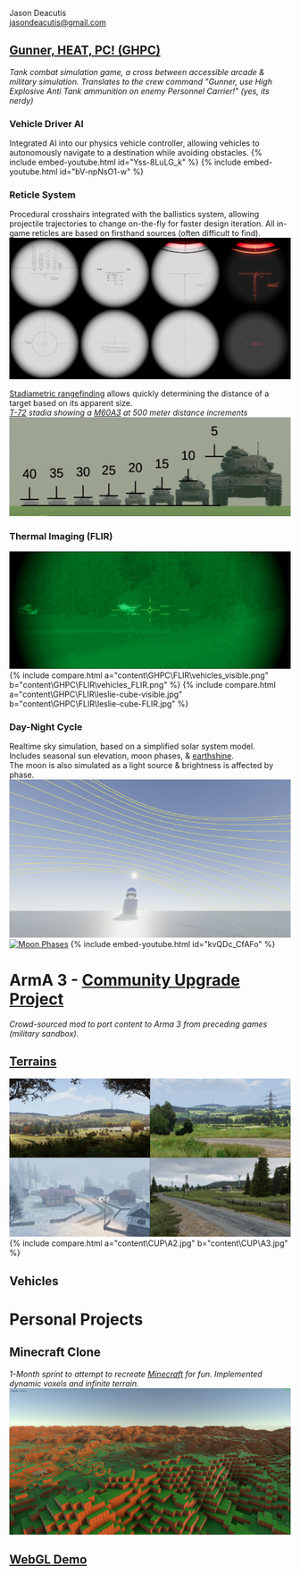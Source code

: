 <head>
	<link href="twentytwenty/css/foundation.css" rel="stylesheet" type="text/css" />
	<link href="twentytwenty/css/twentytwenty.css" rel="stylesheet" type="text/css" />
	<script src="https://code.jquery.com/jquery-3.5.1.slim.min.js"
			  integrity="sha256-4+XzXVhsDmqanXGHaHvgh1gMQKX40OUvDEBTu8JcmNs="
			  crossorigin="anonymous"></script>
	<script src="twentytwenty/js/jquery.event.move.js"></script>
	<script src="twentytwenty/js/jquery.twentytwenty.js"></script>
	<script>
		$(function(){
		  $(".twentytwenty-container[data-orientation!='vertical']").twentytwenty({default_offset_pct: 0.5, move_with_handle_only:0, click_to_move:1});
		  $(".twentytwenty-container[data-orientation='vertical']").twentytwenty({default_offset_pct: 0.3, orientation: 'vertical'});
		});
		$(window).on('load', function() {
			$(window).trigger("resize.twentytwenty");
		});
	</script>
</head>

Jason Deacutis<br>
jasondeacutis@gmail.com

## [Gunner, HEAT, PC! (GHPC)](https://gunnerheatpc.com/ "https://gunnerheatpc.com/")
*Tank combat simulation game, a cross between accessible arcade & military simulation. Translates to the crew command  "Gunner, use High Explosive Anti Tank ammunition on enemy Personnel Carrier!" (yes, its nerdy)*
### Vehicle Driver AI
Integrated AI into our physics vehicle controller, allowing vehicles to autonomously navigate to a destination while avoiding obstacles.
{% include embed-youtube.html id="Yss-8LuLG_k" %}
{% include embed-youtube.html id="bV-npNsO1-w" %}

### Reticle System
Procedural crosshairs integrated with the ballistics system, allowing projectile trajectories to change on-the-fly for faster design iteration.
All in-game reticles are based on firsthand sources (often difficult to find).
[![Reticles](content\GHPC\Reticles\reticles_small.png)](content\GHPC\Reticles\reticles_full.png "Enlarge")

[Stadiametric rangefinding](https://en.wikipedia.org/wiki/Stadiametric_rangefinding "wikipedia") allows quickly determining the distance of a target based on its apparent size.<br>
*[T-72](https://en.wikipedia.org/wiki/T-72 "wikipedia") stadia showing a [M60A3](https://en.wikipedia.org/wiki/M60_tank#M60A3_series "wikipedia") at 500 meter distance increments*<br>
[![Stadia](content\GHPC\Reticles\stadia_small.png)](content\GHPC\Reticles\stadia_full.png "Enlarge")

### Thermal Imaging (FLIR)
[![FLIR](content\GHPC\FLIR\TTS_small.png)](content\GHPC\FLIR\TTS.png "Enlarge")
{% include compare.html a="content\GHPC\FLIR\vehicles_visible.png" b="content\GHPC\FLIR\vehicles_FLIR.png" %}
{% include compare.html a="content\GHPC\FLIR\leslie-cube-visible.jpg" b="content\GHPC\FLIR\leslie-cube-FLIR.jpg" %}

### Day-Night Cycle
Realtime sky simulation, based on a simplified solar system model.<br>Includes seasonal sun elevation, moon phases, & [earthshine](https://en.wikipedia.org/wiki/Planetshine#/media/File:New_Moon.jpg "real life earthshine (wikipedia)").<br>The moon is also simulated as a light source & brightness is affected by phase.
[![Moon Phases](content\GHPC\Sky\sunpath_small.png)](content\GHPC\Sky\sunpath_full.png "Enlarge")
[![Moon Phases](content\GHPC\Sky\moon2.gif)](content\GHPC\Sky\moon2.gif "Enlarge")
{% include embed-youtube.html id="kvQDc_CfAFo" %}

# ArmA 3 - [Community Upgrade Project](https://steamcommunity.com/workshop/filedetails/?id=583575232 "Steam Workshop")
*Crowd-sourced mod to port content to Arma 3 from preceding games (military sandbox).*
## [Terrains](https://www.cup-arma3.org/terrains "www.cup-arma3.org/terrains")
[![Chernarus](content/CUP/chernarus.png)](content/CUP/chernarus_full.png "Enlarge")
{% include compare.html a="content\CUP\A2.jpg" b="content\CUP\A3.jpg" %}
## Vehicles

# Personal Projects
## Minecraft Clone
*1-Month sprint to attempt to recreate [Minecraft](https://en.wikipedia.org/wiki/Minecraft "wikipedia") for fun. Implemented dynamic voxels and infinite terrain.*<br>
[![Sunset](content/MC-sunset.png)](content/MC-sunset.png "Enlarge")
## [WebGL Demo](WebGL\index.html)
